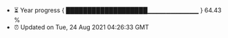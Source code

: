 - ⏳ Year progress { ███████████████████▁▁▁▁▁▁▁▁▁▁▁ } 64.43 %
- ⏰ Updated on Tue, 24 Aug 2021 04:26:33 GMT

